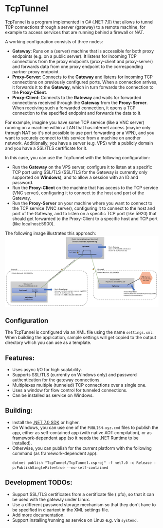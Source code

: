 # TcpTunnel

TcpTunnel is a program implemented in C# (.NET 7.0) that allows to tunnel TCP connections through a server (gateway) to a remote machine,
for example to access services that are running behind a firewall or NAT.

A working configuration consists of three nodes:
- **Gateway**: Runs on a (server) machine that is accessible for both proxy endpoints (e.g. on a public server).
  It listens for incoming TCP connections from the proxy endpoints (proxy-client and proxy-server) and forwards
  data from one proxy endpoint to the corresponding partner proxy endpoint.
- **Proxy-Server**: Connects to the **Gateway** and listens for incoming TCP connections on previously configured
  ports. When a connection arrives, it forwards it to the **Gateway**, which in turn forwards the connection to
  the **Proxy-Client**.
- **Proxy-Client**: Connects to the **Gateway** and waits for forwarded connections received through the
  **Gateway** from the **Proxy-Server**. When receiving such a forwarded connection, it opens a TCP connection
  to the specified endpoint and forwards the data to it.

For example, imagine you have some TCP service (like a VNC server) running on a machine within a LAN that
has internet access (maybe only through NAT so it's not possible to use port forwarding or a VPN), and you
want to securely connect to this service from a machine on another network.
Additionally, you have a server (e.g. VPS) with a publicly domain and you have a SSL/TLS certificate for it.

In this case, you can use the TcpTunnel with the following configuration:
- Run the **Gateway** on the VPS server, configure it to listen at a specific TCP port using SSL/TLS (SSL/TLS
  for the Gateway is currently only supported on **Windows**), and to allow a session with an ID and password.
- Run the **Proxy-Client** on the machine that has access to the TCP service (VNC server), configuring it to
  connect to the host and port of the Gateway.
- Run the **Proxy-Server** on your machine where you want to connect to the TCP service (VNC server), configuring
  it to connect to the host and port of the Gateway, and to listen on a specific TCP port (like 5920) that
  should get forwarded to the Proxy-Client to a specific host and TCP port (like localhost:5900).

The following image illustrates this approach:
![](tcptunnel-illustration.png)

## Configuration
The TcpTunnel is configured via an XML file using the name `settings.xml`. When building the application,
sample settings will get copied to the output directory which you can use as a template.

## Features:
- Uses async I/O for high scalability.
- Supports SSL/TLS (currently on Windows only) and password authentication for the gateway connections.
- Multiplexes multiple (tunneled) TCP connections over a single one.
- Uses a window for flow control for tunneled connections.
- Can be installed as service on Windows.

## Building:
- Install the [.NET 7.0 SDK](https://dotnet.microsoft.com/download) or higher.
- On Windows, you can use one of the `PUBLISH-xyz.cmd` files to publish the app, either as self-contained app
  (with native AOT compilation), or as framework-dependent app (so it needs the .NET Runtime to be installed).
- Otherwise, you can publish for the current platform with the following command (as framework-dependent app): 
  ```
  dotnet publish "TcpTunnel/TcpTunnel.csproj" -f net7.0 -c Release -p:PublishSingleFile=true --no-self-contained
  ```

## Development TODOs:
- Support SSL/TLS certificates from a certificate file (.pfx), so that it can be used with the gateway under Linux.
- Use a different password storage mechanism so that they don't have to be specified in cleartext in the
  XML settings file.
- Add more documentation.
- Support installing/running as service on Linux e.g. via `systemd`.

